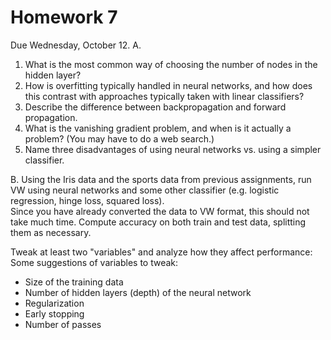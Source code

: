 Homework 7
==
Due Wednesday,  October 12.
A. 

1.  What is the most common way of choosing the number of nodes in the hidden layer?
2.  How is overfitting typically handled in neural networks, and how does this contrast with approaches typically taken with linear classifiers?
3.  Describe the difference between backpropagation and forward propagation.
4.  What is the vanishing gradient problem, and when is it actually a problem? (You may have to do a web search.)
5.  Name three disadvantages of using neural networks vs. using a simpler classifier.

B.  Using the Iris data and the sports data from previous assignments, run VW using neural networks and some other classifier (e.g. logistic regression, hinge loss, squared loss).  
Since you have already converted the data to VW format, this should not take much time.
Compute accuracy on both train and test data, splitting them as necessary.

Tweak at least two "variables" and analyze how they affect performance:
Some suggestions of variables to tweak:
* Size of the training data
* Number of hidden layers (depth) of the neural network
* Regularization
* Early stopping
* Number of passes
